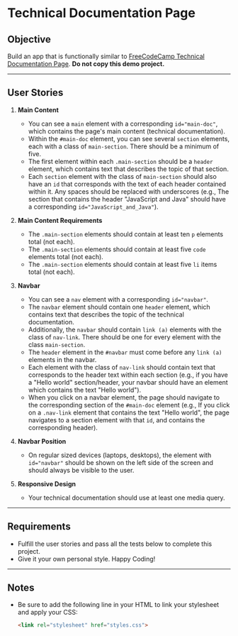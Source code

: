 # Technical Documentation Page

## Objective
Build an app that is functionally similar to [FreeCodeCamp Technical Documentation Page](https://technical-documentation-page.freecodecamp.rocks). **Do not copy this demo project.**

---

## User Stories

1. **Main Content**
    - You can see a `main` element with a corresponding `id="main-doc"`, which contains the page's main content (technical documentation).
    - Within the `#main-doc` element, you can see several `section` elements, each with a class of `main-section`. There should be a minimum of five.
    - The first element within each `.main-section` should be a `header` element, which contains text that describes the topic of that section.
    - Each `section` element with the class of `main-section` should also have an `id` that corresponds with the text of each header contained within it. Any spaces should be replaced with underscores (e.g., The section that contains the header "JavaScript and Java" should have a corresponding `id="JavaScript_and_Java"`).

2. **Main Content Requirements**
    - The `.main-section` elements should contain at least ten `p` elements total (not each).
    - The `.main-section` elements should contain at least five `code` elements total (not each).
    - The `.main-section` elements should contain at least five `li` items total (not each).

3. **Navbar**
    - You can see a `nav` element with a corresponding `id="navbar"`.
    - The `navbar` element should contain one `header` element, which contains text that describes the topic of the technical documentation.
    - Additionally, the `navbar` should contain `link (a)` elements with the class of `nav-link`. There should be one for every element with the class `main-section`.
    - The `header` element in the `#navbar` must come before any `link (a)` elements in the navbar.
    - Each element with the class of `nav-link` should contain text that corresponds to the header text within each section (e.g., if you have a "Hello world" section/header, your navbar should have an element which contains the text "Hello world").
    - When you click on a navbar element, the page should navigate to the corresponding section of the `#main-doc` element (e.g., If you click on a `.nav-link` element that contains the text "Hello world", the page navigates to a section element with that `id`, and contains the corresponding header).

4. **Navbar Position**
    - On regular sized devices (laptops, desktops), the element with `id="navbar"` should be shown on the left side of the screen and should always be visible to the user.

5. **Responsive Design**
    - Your technical documentation should use at least one media query.

---

## Requirements

- Fulfill the user stories and pass all the tests below to complete this project.
- Give it your own personal style. Happy Coding!

---

## Notes

- Be sure to add the following line in your HTML to link your stylesheet and apply your CSS:
  ```html
  <link rel="stylesheet" href="styles.css">
